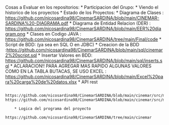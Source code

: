 Cosas a Evaluar en los repositorios:
	* Participacion del Grupo:
		* Viendo el historico de los proyectos 
	* Estado de los Proyectos:
		* Diagrama de Clases : https://github.com/nicosardina98/CinemarSARDINA/blob/main/CINEMAR-SARDINA%20-DIAGRAMA.pdf
		* Diagrama de Entidad Relacion (DER) : https://github.com/nicosardina98/CinemarSARDINA/blob/main/EER%20diagram.png
		* Clases en Codigo JAVA : https://github.com/nicosardina98/CinemarSARDINA/tree/main/Final/code
		* Script de BDD: (ya sea en SQL O en JDBC)
			* Creacion de la BDD :https://github.com/nicosardina98/CinemarSARDINA/blob/main/sql/cinemar2%20script.sql
			* Insertar Valores en BDD: https://github.com/nicosardina98/CinemarSARDINA/blob/main/sql/inserts.sql
      * ACLARACION!! PARA AGREGAR MAS RAPIDO ALGUNAS VALORES COMO EN LA TABLA BUTACAS, SE USO EXCEL : https://github.com/nicosardina98/CinemarSARDINA/blob/main/Excel%20para%20carga%20de%20datos.xlsx
		* API rest
	
		https://github.com/nicosardina98/CinemarSARDINA/blob/main/cinemar/src/main/java/cinemar/toBDD.java
    https://github.com/nicosardina98/CinemarSARDINA/blob/main/cinemar/src/main/java/cinemar/Consulta1.java
    
		* Logica del programa del proyecto
			https://github.com/nicosardina98/CinemarSARDINA/tree/main/cinemar
